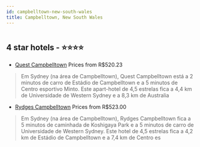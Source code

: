 ```yaml
---
id: campbelltown-new-south-wales
title: Campbelltown, New South Wales
---
```


<center><img src="https://i.travelapi.com/hotels/4000000/3910000/3900400/3900313/c9a839b2_z.jpg" alt="" /></center>


##  4 star hotels - ⭐️⭐️⭐️⭐️

-    [Quest Campbelltown](https://www.hurb.com/br/aud/https://www.hurb.com/br/hotels/campbelltown/quest-campbelltown-HT-D2AZ?cmp=18055) Prices from R$520.23
   > Em Sydney (na área de Campbelltown), Quest Campbelltown está a 2 minutos de carro de Estádio de Campbelltown e a 5 minutos de Centro esportivo Minto.  Este apart-hotel de 4,5 estrelas fica a 4,4 km de Universidade de Western Sydney e a 8,3 km de Australia
-    [Rydges Campbelltown](https://www.hurb.com/br/aud/https://www.hurb.com/br/hotels/campbelltown/rydges-campbelltown-HT-J5XQ?cmp=18055) Prices from R$523.00
   > Em Sydney (na área de Campbelltown), Rydges Campbelltown fica a 5 minutos de caminhada de Koshigaya Park e a 5 minutos de carro de Universidade de Western Sydney.  Este hotel de 4,5 estrelas fica a 4,2 km de Estádio de Campbelltown e a 7,4 km de Centro es
